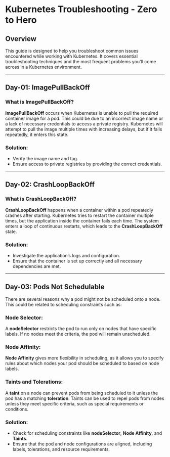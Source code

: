 # Kubernetes Troubleshooting - Zero to Hero

## Overview

This guide is designed to help you troubleshoot common issues encountered while working with Kubernetes. It covers essential troubleshooting techniques and the most frequent problems you'll come across in a Kubernetes environment.

---

## Day-01: **ImagePullBackOff**

### What is ImagePullBackOff?
**ImagePullBackOff** occurs when Kubernetes is unable to pull the required container image for a pod. This could be due to an incorrect image name or a lack of necessary credentials to access a private registry. Kubernetes will attempt to pull the image multiple times with increasing delays, but if it fails repeatedly, it enters this state.

### Solution:
- Verify the image name and tag.
- Ensure access to private registries by providing the correct credentials.

---

## Day-02: **CrashLoopBackOff**

### What is CrashLoopBackOff?
**CrashLoopBackOff** happens when a container within a pod repeatedly crashes after starting. Kubernetes tries to restart the container multiple times, but the application inside the container fails each time. The system enters a loop of continuous restarts, which leads to the **CrashLoopBackOff** state.

### Solution:
- Investigate the application’s logs and configuration.
- Ensure that the container is set up correctly and all necessary dependencies are met.

---

## Day-03: **Pods Not Schedulable**

There are several reasons why a pod might not be scheduled onto a node. This could be related to scheduling constraints such as:

### Node Selector:
A **nodeSelector** restricts the pod to run only on nodes that have specific labels. If no nodes meet the criteria, the pod will remain unscheduled.

### Node Affinity:
**Node Affinity** gives more flexibility in scheduling, as it allows you to specify rules about which nodes your pod should be scheduled to based on node labels.

### Taints and Tolerations:
A **taint** on a node can prevent pods from being scheduled to it unless the pod has a matching **toleration**. Taints can be used to repel pods from nodes unless they meet specific criteria, such as special requirements or conditions.

### Solution:
- Check for scheduling constraints like **nodeSelector**, **Node Affinity**, and **Taints**.
- Ensure that the pod and node configurations are aligned, including labels, tolerations, and resource requirements.
